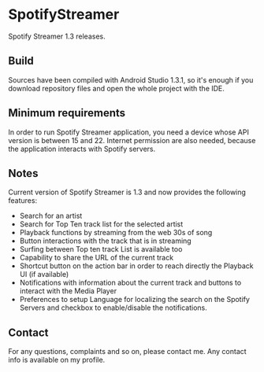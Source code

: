 # SpotifyStreamer
Spotify Streamer 1.3 releases. 

## Build
Sources have been compiled with Android Studio 1.3.1, so it's enough if you download repository files
and open the whole project with the IDE.

## Minimum requirements
In order to run Spotify Streamer application, you need a device whose API version is between 15 and 22.
Internet permission are also needed, because the application interacts with Spotify servers.

## Notes
Current version of Spotify Streamer is 1.3 and now provides the following features:
- Search for an artist
- Search for Top Ten track list for the selected artist
- Playback functions by streaming from the web 30s of song
- Button interactions with the track that is in streaming
- Surfing between Top ten track List is available too
- Capability to share the URL of the current track
- Shortcut button on the action bar in order to reach directly the Playback UI (if available)
- Notifications with information about the current track and buttons to interact with the Media Player
- Preferences to setup Language for localizing the search on the Spotify Servers and checkbox to enable/disable the notifications.

## Contact
For any questions, complaints and so on, please contact me. Any contact info is available on my profile.
